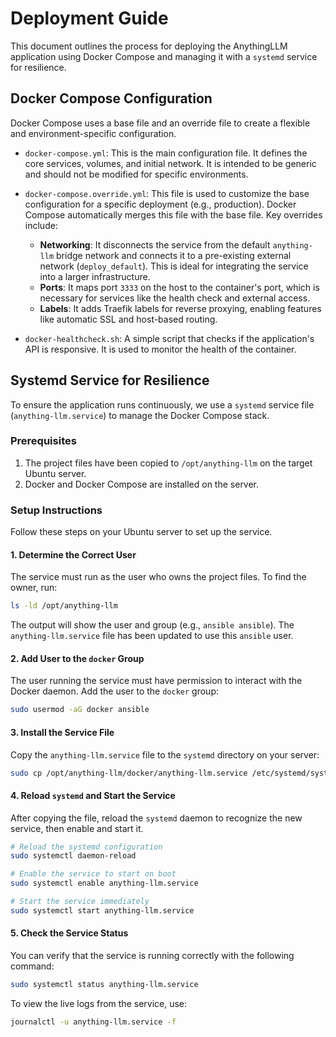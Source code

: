 # Deployment Guide

This document outlines the process for deploying the AnythingLLM application using Docker Compose and managing it with a `systemd` service for resilience.

## Docker Compose Configuration

Docker Compose uses a base file and an override file to create a flexible and environment-specific configuration.

- `docker-compose.yml`: This is the main configuration file. It defines the core services, volumes, and initial network. It is intended to be generic and should not be modified for specific environments.

- `docker-compose.override.yml`: This file is used to customize the base configuration for a specific deployment (e.g., production). Docker Compose automatically merges this file with the base file. Key overrides include:

  - **Networking**: It disconnects the service from the default `anything-llm` bridge network and connects it to a pre-existing external network (`deploy_default`). This is ideal for integrating the service into a larger infrastructure.
  - **Ports**: It maps port `3333` on the host to the container's port, which is necessary for services like the health check and external access.
  - **Labels**: It adds Traefik labels for reverse proxying, enabling features like automatic SSL and host-based routing.

- `docker-healthcheck.sh`: A simple script that checks if the application's API is responsive. It is used to monitor the health of the container.

## Systemd Service for Resilience

To ensure the application runs continuously, we use a `systemd` service file (`anything-llm.service`) to manage the Docker Compose stack.

### Prerequisites

1.  The project files have been copied to `/opt/anything-llm` on the target Ubuntu server.
2.  Docker and Docker Compose are installed on the server.

### Setup Instructions

Follow these steps on your Ubuntu server to set up the service.

#### 1. Determine the Correct User

The service must run as the user who owns the project files. To find the owner, run:

```bash
ls -ld /opt/anything-llm
```

The output will show the user and group (e.g., `ansible ansible`). The `anything-llm.service` file has been updated to use this `ansible` user.

#### 2. Add User to the `docker` Group

The user running the service must have permission to interact with the Docker daemon. Add the user to the `docker` group:

```bash
sudo usermod -aG docker ansible
```

#### 3. Install the Service File

Copy the `anything-llm.service` file to the `systemd` directory on your server:

```bash
sudo cp /opt/anything-llm/docker/anything-llm.service /etc/systemd/system/anything-llm.service
```

#### 4. Reload `systemd` and Start the Service

After copying the file, reload the `systemd` daemon to recognize the new service, then enable and start it.

```bash
# Reload the systemd configuration
sudo systemctl daemon-reload

# Enable the service to start on boot
sudo systemctl enable anything-llm.service

# Start the service immediately
sudo systemctl start anything-llm.service
```

#### 5. Check the Service Status

You can verify that the service is running correctly with the following command:

```bash
sudo systemctl status anything-llm.service
```

To view the live logs from the service, use:

```bash
journalctl -u anything-llm.service -f
```
